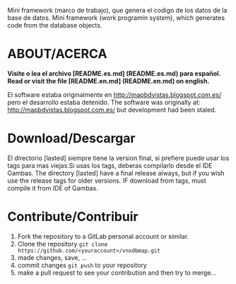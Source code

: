 
Mini framework (marco de trabajo), que genera el codigo de los datos de la base de datos.
Mini framework (work programin system), which generates code from the database objects.

ABOUT/ACERCA
============

**Visite o lea el archivo [README.es.md] (README.es.md) para español.**
**Read or visit the file [README.en.md] (README.en.md) on english.**

El software estaba originalmente en http://mapbdvistas.blogspot.com.es/ pero el desarrollo estaba detenido.
The software was originally at: http://mapbdvistas.blogspot.com.es/ but development had been staled.

Download/Descargar
==================

El directorio [lasted] siempre tiene la version final, si prefiere puede usar los tags para mas viejas.Si usas los tags, deberas compilarlo desde el IDE Gambas.
The directory [lasted] have a final release always, but if you wish use the release tags for older versions. IF download from tags, must compile it from IDE of Gambas.

Contribute/Contribuir
=====================

1. Fork the repository to a GitLab personal account or similar.
2. Clone the repository `git clone https://github.com/<youraccount>/vnxdbmap.git`
3. made changes, save, ...
4. commit changes `git push` to your repository
5. make a pull request to see your contribution and then try to merge...